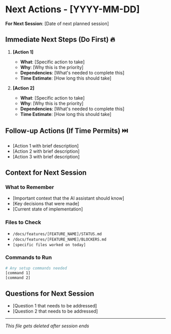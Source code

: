 # Next Actions - [YYYY-MM-DD]

**For Next Session**: [Date of next planned session]

## Immediate Next Steps (Do First) 🔥

1. **[Action 1]**
   - **What**: [Specific action to take]
   - **Why**: [Why this is the priority]
   - **Dependencies**: [What's needed to complete this]
   - **Time Estimate**: [How long this should take]

2. **[Action 2]**
   - **What**: [Specific action to take]
   - **Why**: [Why this is the priority]
   - **Dependencies**: [What's needed to complete this]
   - **Time Estimate**: [How long this should take]

## Follow-up Actions (If Time Permits) ⏭️

- [Action 1 with brief description]
- [Action 2 with brief description]
- [Action 3 with brief description]

## Context for Next Session

### What to Remember
- [Important context that the AI assistant should know]
- [Key decisions that were made]
- [Current state of implementation]

### Files to Check
- `/docs/features/[FEATURE_NAME]/STATUS.md`
- `/docs/features/[FEATURE_NAME]/BLOCKERS.md`
- `[specific files worked on today]`

### Commands to Run
```bash
# Any setup commands needed
[command 1]
[command 2]
```

## Questions for Next Session

- [Question 1 that needs to be addressed]
- [Question 2 that needs to be addressed]

---
*This file gets deleted after session ends* 